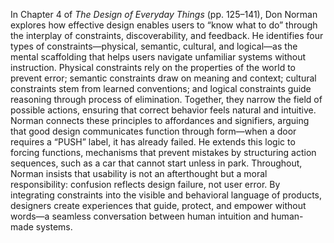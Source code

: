
In Chapter 4 of *The Design of Everyday Things* (pp. 125–141), Don Norman explores how effective design enables users to “know what to do” through the interplay of constraints, discoverability, and feedback. He identifies four types of constraints—physical, semantic, cultural, and logical—as the mental scaffolding that helps users navigate unfamiliar systems without instruction. Physical constraints rely on the properties of the world to prevent error; semantic constraints draw on meaning and context; cultural constraints stem from learned conventions; and logical constraints guide reasoning through process of elimination. Together, they narrow the field of possible actions, ensuring that correct behavior feels natural and intuitive. Norman connects these principles to affordances and signifiers, arguing that good design communicates function through form—when a door requires a “PUSH” label, it has already failed. He extends this logic to forcing functions, mechanisms that prevent mistakes by structuring action sequences, such as a car that cannot start unless in park. Throughout, Norman insists that usability is not an afterthought but a moral responsibility: confusion reflects design failure, not user error. By integrating constraints into the visible and behavioral language of products, designers create experiences that guide, protect, and empower without words—a seamless conversation between human intuition and human-made systems.
